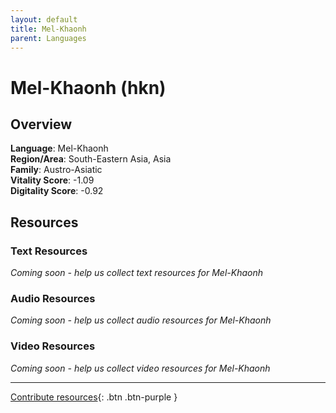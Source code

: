 ```yaml
---
layout: default
title: Mel-Khaonh
parent: Languages
---
```


# Mel-Khaonh (hkn)

## Overview

**Language**: Mel-Khaonh  
**Region/Area**: South-Eastern Asia, Asia  
**Family**: Austro-Asiatic  
**Vitality Score**: -1.09  
**Digitality Score**: -0.92  

## Resources

### Text Resources
*Coming soon - help us collect text resources for Mel-Khaonh*

### Audio Resources
*Coming soon - help us collect audio resources for Mel-Khaonh*

### Video Resources
*Coming soon - help us collect video resources for Mel-Khaonh*

---

[Contribute resources](https://fairtrain.github.io/){: .btn .btn-purple }
